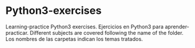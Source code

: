 # Python3-exercises
Learning-practice Python3 exercises. Ejercicios en Python3 para aprender-practicar.
Different subjects are covered following the name of the folder.
Los nombres de las carpetas indican los temas tratados.
